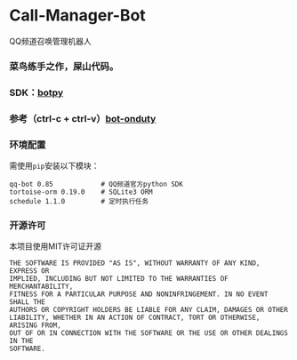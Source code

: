 # Call-Manager-Bot
QQ频道召唤管理机器人
### 菜鸟练手之作，屎山代码。
### SDK：[botpy](https://github.com/tencent-connect/botpy) 
### 参考（ctrl-c + ctrl-v）[bot-onduty](https://github.com/tencent-connect/bot-onduty) 


### 环境配置
需使用`pip`安装以下模块：
``` 
qq-bot 0.85            # QQ频道官方python SDK
tortoise-orm 0.19.0    # SQLite3 ORM
schedule 1.1.0         # 定时执行任务
```
### 开源许可
本项目使用MIT许可证开源
```
THE SOFTWARE IS PROVIDED "AS IS", WITHOUT WARRANTY OF ANY KIND, EXPRESS OR
IMPLIED, INCLUDING BUT NOT LIMITED TO THE WARRANTIES OF MERCHANTABILITY,
FITNESS FOR A PARTICULAR PURPOSE AND NONINFRINGEMENT. IN NO EVENT SHALL THE
AUTHORS OR COPYRIGHT HOLDERS BE LIABLE FOR ANY CLAIM, DAMAGES OR OTHER
LIABILITY, WHETHER IN AN ACTION OF CONTRACT, TORT OR OTHERWISE, ARISING FROM,
OUT OF OR IN CONNECTION WITH THE SOFTWARE OR THE USE OR OTHER DEALINGS IN THE
SOFTWARE.
```
